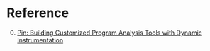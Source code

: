 # Reference

0. [Pin: Building Customized Program Analysis Tools with Dynamic Instrumentation](https://www.cin.ufpe.br/~rmfl/ADS_MaterialDidatico/PDFs/profiling/PIN%20Building%20Customized%20Program%20Analysis%20Tools%20with%20Dynamic%20Instrumentation.pdf)

